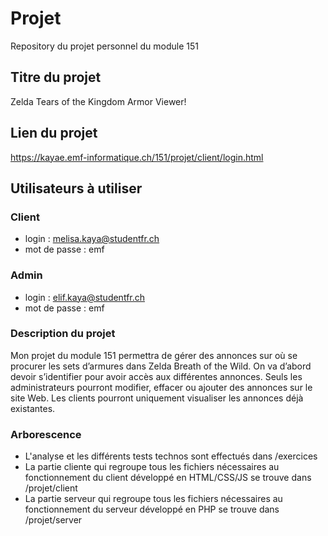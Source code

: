 # Projet
Repository du projet personnel du module 151

## Titre du projet
Zelda Tears of the Kingdom Armor Viewer!

## Lien du projet
https://kayae.emf-informatique.ch/151/projet/client/login.html
## Utilisateurs à utiliser
### Client
- login         : melisa.kaya@studentfr.ch
- mot de passe  : emf
### Admin
- login         : elif.kaya@studentfr.ch
- mot de passe  : emf
### Description du projet
Mon projet du module 151 permettra de gérer des annonces sur où se procurer les sets d’armures dans Zelda Breath of the Wild.
On va d’abord devoir s’identifier pour avoir accès aux différentes annonces. Seuls les administrateurs pourront modifier, effacer ou ajouter des annonces sur le site Web. Les clients pourront uniquement visualiser les annonces déjà existantes.

### Arborescence
- L'analyse et les différents tests technos sont effectués dans /exercices
- La partie cliente qui regroupe tous les fichiers nécessaires au fonctionnement du client développé en HTML/CSS/JS se trouve dans /projet/client </br>
- La partie serveur qui regroupe tous les fichiers nécessaires au fonctionnement du serveur développé en PHP se trouve dans /projet/server
